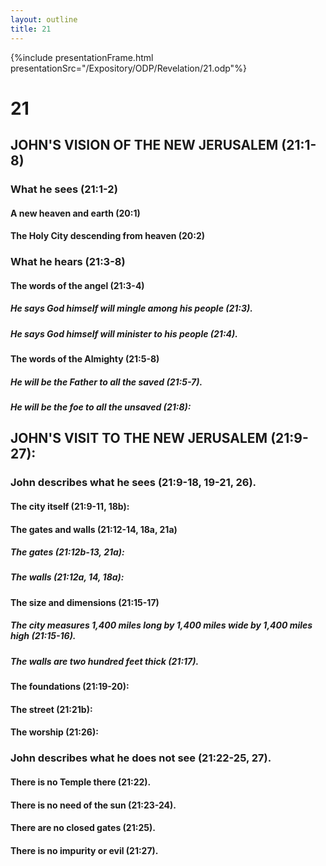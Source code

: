 ```yaml
---
layout: outline
title: 21
---
```

{%include presentationFrame.html presentationSrc="/Expository/ODP/Revelation/21.odp"%}

# 21 
## JOHN\'S VISION OF THE NEW JERUSALEM (21:1-8) 
###  What he sees (21:1-2) 
####  A new heaven and earth (20:1) 
####  The Holy City descending from heaven (20:2) 
###  What he hears (21:3-8) 
####  The words of the angel (21:3-4) 
#####  He says God himself will mingle among his people (21:3). 
#####  He says God himself will minister to his people (21:4). 
####  The words of the Almighty (21:5-8) 
#####  He will be the Father to all the saved (21:5-7). 
#####  He will be the foe to all the unsaved (21:8): 
## JOHN\'S VISIT TO THE NEW JERUSALEM (21:9-27): 
###  John describes what he sees (21:9-18, 19-21, 26). 
####  The city itself (21:9-11, 18b): 
####  The gates and walls (21:12-14, 18a, 21a) 
#####  The gates (21:12b-13, 21a): 
#####  The walls (21:12a, 14, 18a): 
####  The size and dimensions (21:15-17) 
#####  The city measures 1,400 miles long by 1,400 miles wide by 1,400 miles high (21:15-16). 
#####  The walls are two hundred feet thick (21:17). 
####  The foundations (21:19-20): 
####  The street (21:21b): 
####  The worship (21:26): 
###  John describes what he does not see (21:22-25, 27). 
####  There is no Temple there (21:22). 
####  There is no need of the sun (21:23-24). 
####  There are no closed gates (21:25). 
####  There is no impurity or evil (21:27). 
